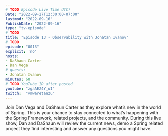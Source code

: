 ```yaml
---
# TODO Episode Live Time UTC?
Date: "2022-09-27T12:30:00-07:00"
lastmod: "2022-09-16"
PublishDate: "2022-09-16"
type: "tv-episode"
# TODO
title: "Episode 13 - Observability with Jonatan Ivanov"
# TODO
episode: "0013"
explicit: 'no'
hosts:
- DaShaun Carter
- Dan Vega
# guests:
- Jonatan Ivanov
minutes: 60
# TODO YouTube ID after posted
youtube: "zgaAEZ4Y_uI"
twitch:  "vmwaretanzu"
---
```


Join Dan Vega and DaShaun Carter as they explore what’s new in the world of Spring. This is your chance to stay connected to what’s happening with the Spring Framework, related projects, and the community. During this live show, Dan and DaShaun will review the current news, demo a Spring related project they find interesting and answer any questions you might have.
